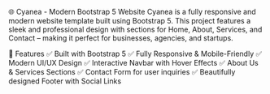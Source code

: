 🌐 Cyanea - Modern Bootstrap 5 Website
Cyanea is a fully responsive and modern website template built using Bootstrap 5. This project features a sleek and professional design with sections for Home, About, Services, and Contact – making it perfect for businesses, agencies, and startups.

📌 Features
✅ Built with Bootstrap 5
✅ Fully Responsive & Mobile-Friendly
✅ Modern UI/UX Design
✅ Interactive Navbar with Hover Effects
✅ About Us & Services Sections
✅ Contact Form for user inquiries
✅ Beautifully designed Footer with Social Links

